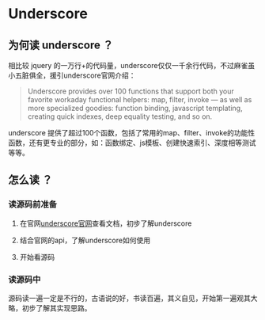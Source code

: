 # Underscore


## 为何读 underscore ？

相比较 jquery 的一万行+的代码量，underscore仅仅一千余行代码，不过麻雀虽小五脏俱全，援引underscore官网介绍：

> Underscore provides over 100 functions that support both your favorite workaday functional helpers: map, filter, invoke — as well as more specialized goodies: function binding, javascript templating, creating quick indexes, deep equality testing, and so on.

underscore 提供了超过100个函数，包括了常用的map、filter、invoke的功能性函数，还有更专业的部分，如：函数绑定、js模板、创建快速索引、深度相等测试等等。

## 怎么读 ？

### 读源码前准备

1. 在官网[underscore官网](http://underscorejs.org/)查看文档，初步了解underscore

2. 结合官网的api，了解underscore如何使用

3. 开始看源码

### 读源码中

源码读一遍一定是不行的，古语说的好，书读百遍，其义自见，开始第一遍观其大略，初步了解其实现思路。